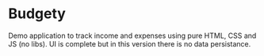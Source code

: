 # Budgety

Demo application to track income and expenses using pure HTML, CSS and JS (no libs). UI is complete but in this version there is no data persistance.
